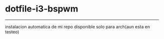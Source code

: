 # dotfile-i3-bspwm
-----------------------------
instalacion automatica de mi repo 
disponible solo para arch(aun esta en testeo)

